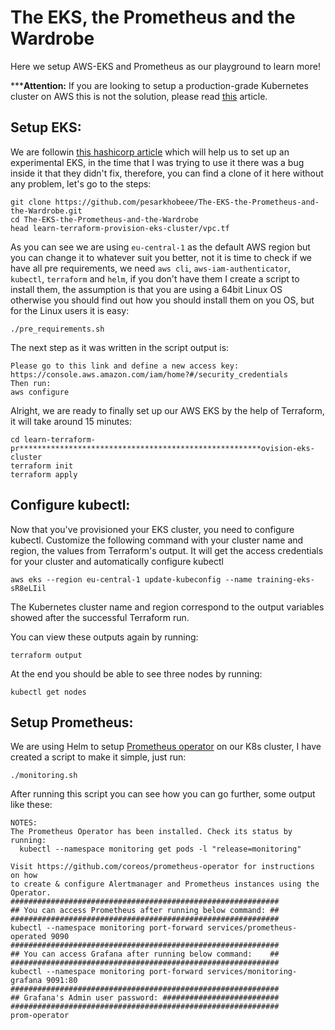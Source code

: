 # The EKS, the Prometheus and the Wardrobe

Here we setup AWS-EKS and Prometheus as our playground to learn more!

*****Attention:** If you are looking to setup a production-grade Kubernetes cluster on AWS this is not the solution, please read [this](https://gruntwork.io/guides/kubernetes/how-to-deploy-production-grade-kubernetes-cluster-aws/#kubernetes-architecture) article.

## Setup EKS:

We are followin [this hashicorp article](https://learn.hashicorp.com/terraform/kubernetes/provision-eks-cluster) which will help us to set up an experimental EKS, in the time that I was trying to use it there was a bug inside it that they didn't fix, therefore, you can find a clone of it here without any problem, let's go to the steps:

```
git clone https://github.com/pesarkhobeee/The-EKS-the-Prometheus-and-the-Wardrobe.git
cd The-EKS-the-Prometheus-and-the-Wardrobe
head learn-terraform-provision-eks-cluster/vpc.tf
```
As you can see we are using `eu-central-1` as the default AWS region but you can change it to whatever suit you better, not it is time to check if we have all pre requirements, we need `aws cli`, `aws-iam-authenticator`, `kubectl`, `terraform` and `helm`, if you don't have them I create a script to install them, the assumption is that you are using a 64bit Linux OS otherwise you should find out how you should install them on you OS, but for the Linux users it is easy:

```
./pre_requirements.sh
```

The next step as it was written in the script output is:

```
Please go to this link and define a new access key:
https://console.aws.amazon.com/iam/home?#/security_credentials
Then run:
aws configure
```

Alright, we are ready to finally set up our AWS EKS by the help of Terraform, it will take around 15 minutes:

```
cd learn-terraform-pr******************************************************ovision-eks-cluster
terraform init
terraform apply
```

## Configure kubectl:

Now that you've provisioned your EKS cluster, you need to configure kubectl. Customize the following command with your cluster name and region, the values from Terraform's output. It will get the access credentials for your cluster and automatically configure kubectl

```
aws eks --region eu-central-1 update-kubeconfig --name training-eks-sR8eLIil
```

The Kubernetes cluster name and region correspond to the output variables showed after the successful Terraform run.

You can view these outputs again by running:

```
terraform output
```

At the end you should be able to see three nodes by running:

```
kubectl get nodes
```

## Setup Prometheus:

We are using Helm to setup [Prometheus operator](https://github.com/helm/charts/tree/master/stable/prometheus-operator) on our K8s cluster, I have created a script to make it simple, just run:

```
./monitoring.sh
```

After running this script you can see how you can go further, some output like these:

```
NOTES:
The Prometheus Operator has been installed. Check its status by running:
  kubectl --namespace monitoring get pods -l "release=monitoring"

Visit https://github.com/coreos/prometheus-operator for instructions on how
to create & configure Alertmanager and Prometheus instances using the Operator.
############################################################
## You can access Prometheus after running below command: ##
############################################################
kubectl --namespace monitoring port-forward services/prometheus-operated 9090
############################################################
## You can access Grafana after running below command:    ##
############################################################
kubectl --namespace monitoring port-forward services/monitoring-grafana 9091:80
############################################################
## Grafana's Admin user password: ##########################
############################################################
prom-operator
```


